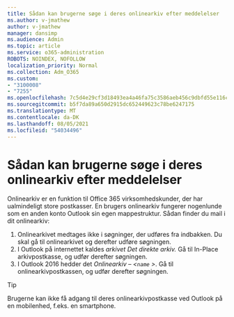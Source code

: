 ```yaml
---
title: Sådan kan brugerne søge i deres onlinearkiv efter meddelelser
ms.author: v-jmathew
author: v-jmathew
manager: dansimp
ms.audience: Admin
ms.topic: article
ms.service: o365-administration
ROBOTS: NOINDEX, NOFOLLOW
localization_priority: Normal
ms.collection: Adm_O365
ms.custom:
- "3100008"
- "7255"
ms.openlocfilehash: 7c5d4e29cf3d18493ea4a46fa75c3586aeb456c9dbfd55e116caa67b6cd11202
ms.sourcegitcommit: b5f7da89a650d2915dc652449623c78be6247175
ms.translationtype: MT
ms.contentlocale: da-DK
ms.lasthandoff: 08/05/2021
ms.locfileid: "54034496"
---
```

# <a name="how-users-can-search-their-online-archive-for-messages"></a>Sådan kan brugerne søge i deres onlinearkiv efter meddelelser

Onlinearkiv er en funktion til Office 365 virksomhedskunder, der har ualmindeligt store postkasser. En brugers onlinearkiv fungerer nogenlunde som en anden konto Outlook sin egen mappestruktur. Sådan finder du mail i dit onlinearkiv:

1. Onlinearkivet medtages ikke i søgninger, der udføres fra indbakken. Du skal gå til onlinearkivet og derefter udføre søgningen.
2. I Outlook på internettet kaldes *arkivet Det direkte arkiv.* Gå til In-Place arkivpostkasse, og udfør derefter søgningen.
3. I Outlook 2016 hedder det *Onlinearkiv – <`name` >*. Gå til onlinearkivpostkassen, og udfør derefter søgningen.

> [!TIP]
> Brugerne kan ikke få adgang til deres onlinearkivpostkasse ved Outlook på en mobilenhed, f.eks. en smartphone.

